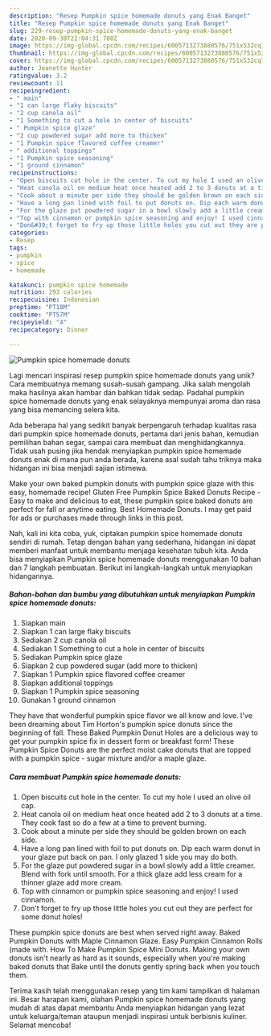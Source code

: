 ```yaml
---
description: "Resep Pumpkin spice homemade donuts yang Enak Banget"
title: "Resep Pumpkin spice homemade donuts yang Enak Banget"
slug: 229-resep-pumpkin-spice-homemade-donuts-yang-enak-banget
date: 2020-09-30T22:04:31.780Z
image: https://img-global.cpcdn.com/recipes/6005713273880576/751x532cq70/pumpkin-spice-homemade-donuts-recipe-main-photo.jpg
thumbnail: https://img-global.cpcdn.com/recipes/6005713273880576/751x532cq70/pumpkin-spice-homemade-donuts-recipe-main-photo.jpg
cover: https://img-global.cpcdn.com/recipes/6005713273880576/751x532cq70/pumpkin-spice-homemade-donuts-recipe-main-photo.jpg
author: Jeanette Hunter
ratingvalue: 3.2
reviewcount: 11
recipeingredient:
- " main"
- "1 can large flaky biscuits"
- "2 cup canola oil"
- "1 Something to cut a hole in center of biscuits"
- " Pumpkin spice glaze"
- "2 cup powdered sugar add more to thicken"
- "1 Pumpkin spice flavored coffee creamer"
- " additional toppings"
- "1 Pumpkin spice seasoning"
- "1 ground cinnamon"
recipeinstructions:
- "Open biscuits cut hole in the center. To cut my hole I used an olive oil cap."
- "Heat canola oil on medium heat once heated add 2 to 3 donuts at a time. They cook fast so do a few at a time to prevent burning."
- "Cook about a minute per side they should be golden brown on each side."
- "Have a long pan lined with foil to put donuts on. Dip each warm donut in your glaze put back on pan. I only glazed 1 side you may do both."
- "For the glaze put powdered sugar in a bowl slowly add a little creamer.  Blend with fork until smooth. For a thick glaze add less cream for a thinner glaze add more cream."
- "Top with cinnamon or pumpkin spice seasoning and enjoy! I used cinnamon."
- "Don&#39;t forget to fry up those little holes you cut out they are perfect for some donut holes!"
categories:
- Resep
tags:
- pumpkin
- spice
- homemade

katakunci: pumpkin spice homemade 
nutrition: 293 calories
recipecuisine: Indonesian
preptime: "PT18M"
cooktime: "PT57M"
recipeyield: "4"
recipecategory: Dinner

---
```



![Pumpkin spice homemade donuts](https://img-global.cpcdn.com/recipes/6005713273880576/751x532cq70/pumpkin-spice-homemade-donuts-recipe-main-photo.jpg)

Lagi mencari inspirasi resep pumpkin spice homemade donuts yang unik? Cara membuatnya memang susah-susah gampang. Jika salah mengolah maka hasilnya akan hambar dan bahkan tidak sedap. Padahal pumpkin spice homemade donuts yang enak selayaknya mempunyai aroma dan rasa yang bisa memancing selera kita.

Ada beberapa hal yang sedikit banyak berpengaruh terhadap kualitas rasa dari pumpkin spice homemade donuts, pertama dari jenis bahan, kemudian pemilihan bahan segar, sampai cara membuat dan menghidangkannya. Tidak usah pusing jika hendak menyiapkan pumpkin spice homemade donuts enak di mana pun anda berada, karena asal sudah tahu triknya maka hidangan ini bisa menjadi sajian istimewa.

Make your own baked pumpkin donuts with pumpkin spice glaze with this easy, homemade recipe! Gluten Free Pumpkin Spice Baked Donuts Recipe - Easy to make and delicious to eat, these pumpkin spice baked donuts are perfect for fall or anytime eating. Best Homemade Donuts. I may get paid for ads or purchases made through links in this post.


Nah, kali ini kita coba, yuk, ciptakan pumpkin spice homemade donuts sendiri di rumah. Tetap dengan bahan yang sederhana, hidangan ini dapat memberi manfaat untuk membantu menjaga kesehatan tubuh kita. Anda bisa menyiapkan Pumpkin spice homemade donuts menggunakan 10 bahan dan 7 langkah pembuatan. Berikut ini langkah-langkah untuk menyiapkan hidangannya.

<!--inarticleads1-->

##### Bahan-bahan dan bumbu yang dibutuhkan untuk menyiapkan Pumpkin spice homemade donuts:

1. Siapkan  main
1. Siapkan 1 can large flaky biscuits
1. Sediakan 2 cup canola oil
1. Sediakan 1 Something to cut a hole in center of biscuits
1. Sediakan  Pumpkin spice glaze
1. Siapkan 2 cup powdered sugar (add more to thicken)
1. Siapkan 1 Pumpkin spice flavored coffee creamer
1. Siapkan  additional toppings
1. Siapkan 1 Pumpkin spice seasoning
1. Gunakan 1 ground cinnamon


They have that wonderful pumpkin spice flavor we all know and love. I&#39;ve been dreaming about Tim Horton&#39;s pumpkin spice donuts since the beginning of fall. These Baked Pumpkin Donut Holes are a delicious way to get your pumpkin spice fix in dessert form or breakfast form! These Pumpkin Spice Donuts are the perfect moist cake donuts that are topped with a pumpkin spice - sugar mixture and/or a maple glaze. 

<!--inarticleads2-->

##### Cara membuat Pumpkin spice homemade donuts:

1. Open biscuits cut hole in the center. To cut my hole I used an olive oil cap.
1. Heat canola oil on medium heat once heated add 2 to 3 donuts at a time. They cook fast so do a few at a time to prevent burning.
1. Cook about a minute per side they should be golden brown on each side.
1. Have a long pan lined with foil to put donuts on. Dip each warm donut in your glaze put back on pan. I only glazed 1 side you may do both.
1. For the glaze put powdered sugar in a bowl slowly add a little creamer.  Blend with fork until smooth. For a thick glaze add less cream for a thinner glaze add more cream.
1. Top with cinnamon or pumpkin spice seasoning and enjoy! I used cinnamon.
1. Don&#39;t forget to fry up those little holes you cut out they are perfect for some donut holes!


These pumpkin spice donuts are best when served right away. Baked Pumpkin Donuts with Maple Cinnamon Glaze. Easy Pumpkin Cinnamon Rolls (made with. How To Make Pumpkin Spice Mini Donuts. Making your own donuts isn&#39;t nearly as hard as it sounds, especially when you&#39;re making baked donuts that Bake until the donuts gently spring back when you touch them. 

Terima kasih telah menggunakan resep yang tim kami tampilkan di halaman ini. Besar harapan kami, olahan Pumpkin spice homemade donuts yang mudah di atas dapat membantu Anda menyiapkan hidangan yang lezat untuk keluarga/teman ataupun menjadi inspirasi untuk berbisnis kuliner. Selamat mencoba!
